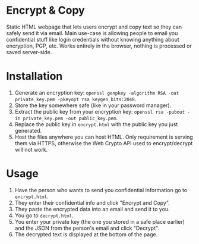 # Encrypt & Copy

Static HTML webpage that lets users encrypt and copy text so they can safely send it via email. Main use-case is allowing people to email you confidential stuff like login credentials without knowing anything about encryption, PGP, etc. Works entirely in the browser, nothing is processed or saved server-side.

# Installation

1. Generate an encryption key: `openssl genpkey -algorithm RSA -out private_key.pem -pkeyopt rsa_keygen_bits:2048`.
2. Store the key somewhere safe (like in your password manager).
3. Extract the public key from your encryption key: `openssl rsa -pubout -in private_key.pem -out public_key.pem`.
4. Replace the public key in `encrypt.html` with the public key you just generated.
5. Host the files anywhere you can host HTML. Only requirement is serving them via HTTPS, otherwise the Web Crypto API used to encrypt/decrypt will not work.

# Usage

1. Have the person who wants to send you confidential information go to `encrypt.html`.
2. They enter their confidential info and click "Encrypt and Copy".
3. They paste the encrypted data into an email and send it to you.
4. You go to `decrypt.html`.
5. You enter your private key (the one you stored in a safe place earlier) and the JSON from the person's email and click "Decrypt".
6. The decrypted text is displayed at the bottom of the page.
